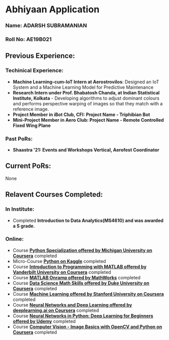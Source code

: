 # Abhiyaan Application

### Name: ADARSH SUBRAMANIAN
### Roll No: AE19B021

## Previous Experience:
### Techinical Experience:
* **Machine Learning-cum-IoT Intern at Aerostrovilos**: Designed an IoT System and a Machine Learning Model for Predictive Maintenance 
* **Research Intern  under Prof. Bhabatosh Chanda, at Indian Statistical Institute, Kolkata** - Developing algorithms to adjust dominant colours and performs     perspective warping of images so that they match with a reference image.
* **Project Member in iBot Club, CFI: Project Name - Triphibian Bot**
* **Mini-Project Member in Aero Club: Project Name - Remote Controlled Fixed Wing Plane**

### Past PoRs:
* **Shaastra '21: Events and Workshops Vertical, Aerofest Coordinator**

## Current PoRs:
None

## Relavent Courses Completed:
### In Institute:
* Completed **Introduction to Data Analytics(MS4610) and was awarded a S grade.**

### Online:
* Course **[Python Specialization offered by Michigan University on Coursera](https://coursera.org/share/53980c019612fa33b9ff55a422cbf879)** completed
* Micro-Course **[Python on Kaggle](https://www.kaggle.com/learn/certification/adarshsubramanian/python)** completed
* Course **[Introduction to Programming with MATLAB offered by Vanderbilt University on Coursera](https://www.coursera.org/account/accomplishments/verify/ST5MCV8J5VG2utm_source=link&utm_medium=certificate&utm_content=cert_image&utm_campaign=sharebutton_course&utm_product=course)** completed
* Course **[MATLAB Onramp offered by MathWorks](https://matlabacademy.mathworks.com/progress/share/certificate.html?id=789046da-1263-4c3c-8376-605ce30c9e55)** completed
* Course **[Data Science Math Skills offered by Duke University on Coursera](https://coursera.org/share/c7fd55ad7bfa1fe31846bd9318e3b135)** completed
* Course **[Machine Learning offered by Stanford University on Coursera](https://coursera.org/share/083e47cb55750dc585d2ba3ef071a019)** completed
* Course **[Neural Networks and Deep Learning offered by deeplearning.ai on Coursera](https://coursera.org/share/798d168d17af76eaa8d56fab0cb94465)** completed
* Course **[Neural Networks in Python: Deep Learning for Beginners offered by Udemy](https://www.udemy.com/certificate/UC-7573f46b-415b-4ede-938c-0630da57ef84/)** completed
* Course **[Computer Vision - Image Basics with OpenCV and Python on Coursera](https://www.coursera.org/account/accomplishments/verify/7MDKK8KQF66C)** completed

